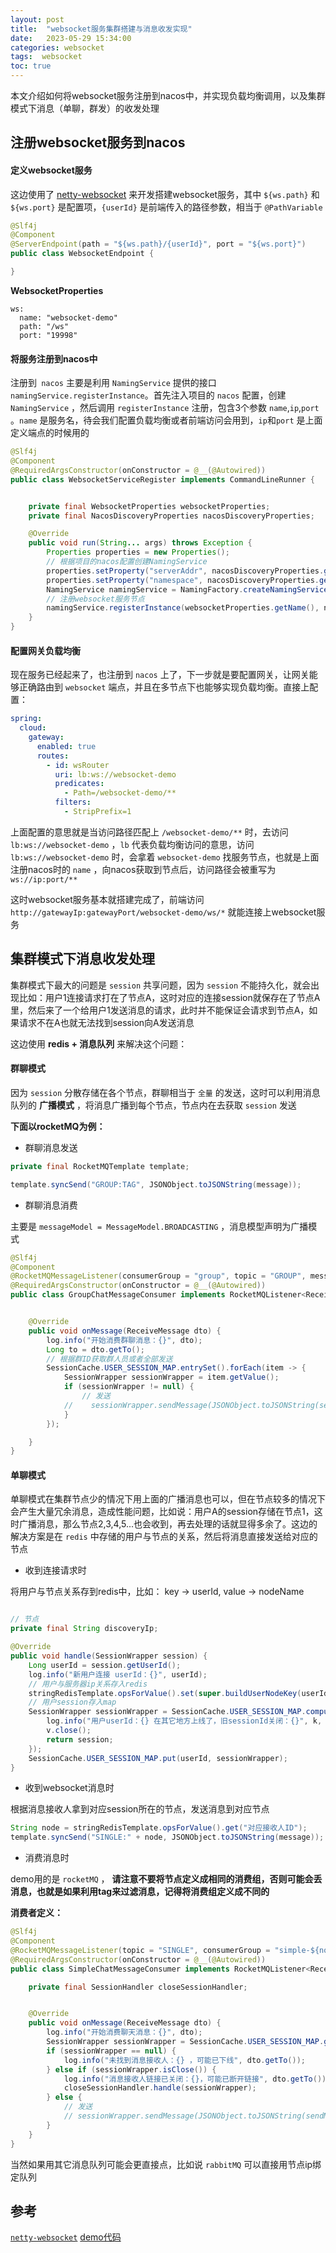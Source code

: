 ```yaml
---
layout: post
title:  "websocket服务集群搭建与消息收发实现"
date:   2023-05-29 15:34:00
categories: websocket
tags:  websocket
toc: true
---
```


本文介绍如何将websocket服务注册到nacos中，并实现负载均衡调用，以及集群模式下消息（单聊，群发）的收发处理

<!-- more -->

## 注册websocket服务到nacos

#### 定义websocket服务

这边使用了 [netty-websocket](https://github.com/YeautyYE/netty-websocket-spring-boot-starter) 来开发搭建websocket服务，其中 `${ws.path}` 和 `${ws.port}` 是配置项，`{userId}` 是前端传入的路径参数，相当于 `@PathVariable`

```java
@Slf4j
@Component
@ServerEndpoint(path = "${ws.path}/{userId}", port = "${ws.port}")
public class WebsocketEndpoint {

}
```

**WebsocketProperties**

```properties
ws:
  name: "websocket-demo"
  path: "/ws"
  port: "19998"
```

#### 将服务注册到nacos中

注册到` nacos` 主要是利用 `NamingService` 提供的接口 `namingService.registerInstance`。首先注入项目的 `nacos` 配置，创建 `NamingService` ，然后调用 `registerInstance` 注册，包含3个参数
`name`,`ip`,`port` 。`name` 是服务名，待会我们配置负载均衡或者前端访问会用到，`ip`和`port` 是上面定义端点的时候用的


```java
@Slf4j
@Component
@RequiredArgsConstructor(onConstructor = @__(@Autowired))
public class WebsocketServiceRegister implements CommandLineRunner {


    private final WebsocketProperties websocketProperties;
    private final NacosDiscoveryProperties nacosDiscoveryProperties;

    @Override
    public void run(String... args) throws Exception {
        Properties properties = new Properties();
        // 根据项目的nacos配置创建NamingService
        properties.setProperty("serverAddr", nacosDiscoveryProperties.getServerAddr());
        properties.setProperty("namespace", nacosDiscoveryProperties.getNamespace());
        NamingService namingService = NamingFactory.createNamingService(properties);
        // 注册websocket服务节点
        namingService.registerInstance(websocketProperties.getName(), nacosDiscoveryProperties.getIp(), websocketProperties.getPort());
    }
}
```

#### 配置网关负载均衡

现在服务已经起来了，也注册到 `nacos` 上了，下一步就是要配置网关，让网关能够正确路由到 `websocket` 端点，并且在多节点下也能够实现负载均衡。直接上配置：

```yaml
spring:
  cloud:
    gateway:
      enabled: true
      routes:
        - id: wsRouter
          uri: lb:ws://websocket-demo
          predicates:
            - Path=/websocket-demo/**
          filters:
            - StripPrefix=1
```

上面配置的意思就是当访问路径匹配上 `/websocket-demo/**` 时，去访问 `lb:ws://websocket-demo` ，`lb` 代表负载均衡访问的意思，访问 `lb:ws://websocket-demo` 时，会拿着 `websocket-demo` 找服务节点，也就是上面注册nacos时的 `name` ，向nacos获取到节点后，访问路径会被重写为 
`ws://ip:port/**`

这时websocket服务基本就搭建完成了，前端访问 `http://gatewayIp:gatewayPort/websocket-demo/ws/*` 就能连接上websocket服务


## 集群模式下消息收发处理

集群模式下最大的问题是 `session` 共享问题，因为 `session` 不能持久化，就会出现比如：用户1连接请求打在了节点A，这时对应的连接session就保存在了节点A里，然后来了一个给用户1发送消息的请求，此时并不能保证会请求到节点A，如果请求不在A也就无法找到session向A发送消息

这边使用 **redis + 消息队列** 来解决这个问题：

#### 群聊模式

因为 `session` 分散存储在各个节点，群聊相当于 `全量` 的发送，这时可以利用消息队列的 **广播模式** ，将消息广播到每个节点，节点内在去获取 `session` 发送


**下面以rocketMQ为例：**

- 群聊消息发送

```java
private final RocketMQTemplate template;

template.syncSend("GROUP:TAG", JSONObject.toJSONString(message));
```

- 群聊消息消费

主要是 `messageModel = MessageModel.BROADCASTING` ，消息模型声明为广播模式

```java
@Slf4j
@Component
@RocketMQMessageListener(consumerGroup = "group", topic = "GROUP", messageModel = MessageModel.BROADCASTING)
@RequiredArgsConstructor(onConstructor = @__(@Autowired))
public class GroupChatMessageConsumer implements RocketMQListener<ReceiveMessage> {


    @Override
    public void onMessage(ReceiveMessage dto) {
        log.info("开始消费群聊消息：{}", dto);
        Long to = dto.getTo();
        // 根据群ID获取群人员或者全部发送
        SessionCache.USER_SESSION_MAP.entrySet().forEach(item -> {
            SessionWrapper sessionWrapper = item.getValue();
            if (sessionWrapper != null) {
                // 发送
            //    sessionWrapper.sendMessage(JSONObject.toJSONString(sendMessage))
            }
        });

    }
}
```


#### 单聊模式

单聊模式在集群节点少的情况下用上面的广播消息也可以，但在节点较多的情况下会产生大量冗余消息，造成性能问题，比如说：用户A的session存储在节点1，这时广播消息，那么节点2,3,4,5...也会收到，再去处理的话就显得多余了。这边的解决方案是在 `redis` 中存储的用户与节点的关系，然后将消息直接发送给对应的节点

- 收到连接请求时

将用户与节点关系存到redis中，比如： key -> userId, value -> nodeName

```java

// 节点
private final String discoveryIp;

@Override
public void handle(SessionWrapper session) {
    Long userId = session.getUserId();
    log.info("新用户连接 userId：{}", userId);
    // 用户与服务器ip关系存入redis
    stringRedisTemplate.opsForValue().set(super.buildUserNodeKey(userId), discoveryIp);
    // 用户session存入map
    SessionWrapper sessionWrapper = SessionCache.USER_SESSION_MAP.computeIfPresent(userId, (k, v) -> {
        log.info("用户userId：{} 在其它地方上线了，旧sessionId关闭：{}", k, v.getId());
        v.close();
        return session;
    });
    SessionCache.USER_SESSION_MAP.put(userId, sessionWrapper);
}
```

- 收到websocket消息时

根据消息接收人拿到对应session所在的节点，发送消息到对应节点

```java
String node = stringRedisTemplate.opsForValue().get("对应接收人ID");
template.syncSend("SINGLE:" + node, JSONObject.toJSONString(message));
```

- 消费消息时

demo用的是 `rocketMQ` ， **请注意不要将节点定义成相同的消费组，否则可能会丢消息，也就是如果利用tag来过滤消息，记得将消费组定义成不同的**


**消费者定义：**

```java
@Slf4j
@Component
@RocketMQMessageListener(topic = "SINGLE", consumerGroup = "simple-${node_name}", selectorType = SelectorType.TAG, selectorExpression = "${node_name}")
@RequiredArgsConstructor(onConstructor = @__(@Autowired))
public class SimpleChatMessageConsumer implements RocketMQListener<ReceiveMessage> {

    private final SessionHandler closeSessionHandler;


    @Override
    public void onMessage(ReceiveMessage dto) {
        log.info("开始消费聊天消息：{}", dto);
        SessionWrapper sessionWrapper = SessionCache.USER_SESSION_MAP.get(dto.getTo());
        if (sessionWrapper == null) {
            log.info("未找到消息接收人：{} ，可能已下线", dto.getTo());
        } else if (sessionWrapper.isClose()) {
            log.info("消息接收人链接已关闭：{}，可能已断开链接", dto.getTo());
            closeSessionHandler.handle(sessionWrapper);
        } else {
            // 发送
            // sessionWrapper.sendMessage(JSONObject.toJSONString(sendMessage));
        }
    }
}
```

当然如果用其它消息队列可能会更直接点，比如说 `rabbitMQ` 可以直接用节点ip绑定队列

## 参考

 [`netty-websocket`](https://github.com/YeautyYE/netty-websocket-spring-boot-starter)
 [demo代码](https://github.com/ddmcc/websocket-demo)